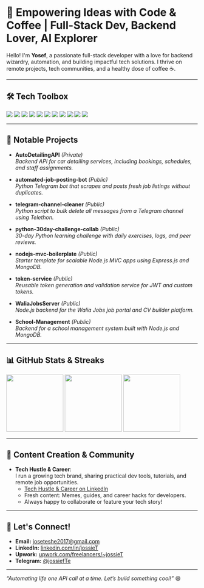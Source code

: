 # 🚀 Empowering Ideas with Code & Coffee | Full-Stack Dev, Backend Lover, AI Explorer

Hello! I'm **Yosef**, a passionate full-stack developer with a love for backend wizardry, automation, and building impactful tech solutions. I thrive on remote projects, tech communities, and a healthy dose of coffee ☕.

---

## 🛠️ **Tech Toolbox**

<p align="left">
  <img src="https://img.shields.io/badge/Node.js-339933?logo=node.js&logoColor=white" />
  <img src="https://img.shields.io/badge/Express.js-000000?logo=express&logoColor=white" />
  <img src="https://img.shields.io/badge/FastAPI-009688?logo=fastapi&logoColor=white" />
  <img src="https://img.shields.io/badge/Django-092E20?logo=django&logoColor=white" />
  <img src="https://img.shields.io/badge/React-61DAFB?logo=react&logoColor=white" />
  <img src="https://img.shields.io/badge/TypeScript-3178C6?logo=typescript&logoColor=white" />
  <img src="https://img.shields.io/badge/MongoDB-47A248?logo=mongodb&logoColor=white" />
  <img src="https://img.shields.io/badge/MySQL-4479A1?logo=mysql&logoColor=white" />
  <img src="https://img.shields.io/badge/Docker-2496ED?logo=docker&logoColor=white" />
  <img src="https://img.shields.io/badge/API-Integration-blue?logo=api&logoColor=white" />
  <img src="https://img.shields.io/badge/CI/CD-FF6F00?logo=githubactions&logoColor=white" />
</p>

---

## 🚩 **Notable Projects**

- **AutoDetailingAPI** *(Private)*  
  _Backend API for car detailing services, including bookings, schedules, and staff assignments._

- **automated-job-posting-bot** *(Public)*  
  _Python Telegram bot that scrapes and posts fresh job listings without duplicates._

- **telegram-channel-cleaner** *(Public)*  
  _Python script to bulk delete all messages from a Telegram channel using Telethon._

- **python-30day-challenge-collab** *(Public)*  
  _30-day Python learning challenge with daily exercises, logs, and peer reviews._

- **nodejs-mvc-boilerplate** *(Public)*  
  _Starter template for scalable Node.js MVC apps using Express.js and MongoDB._

- **token-service** *(Public)*  
  _Reusable token generation and validation service for JWT and custom tokens._

- **WaliaJobsServer** *(Public)*  
  _Node.js backend for the Walia Jobs job portal and CV builder platform._

- **School-Management** *(Public)*  
  _Backend for a school management system built with Node.js and MongoDB._

---

## 📊 **GitHub Stats & Streaks**

<p align="left">
  <img src="https://github-readme-stats.vercel.app/api?username=jossieT&show_icons=true&theme=radical" height="150" />
  <img src="https://github-readme-streak-stats.herokuapp.com/?user=jossieT&theme=radical" height="150" />
  <img src="https://github-profile-summary-cards.vercel.app/api/cards/repos-per-language?username=jossieT&theme=radical" height="150" />
</p>

---

## 🌱 **Content Creation & Community**

- **Tech Hustle & Career**:  
  I run a growing tech brand, sharing practical dev tools, tutorials, and remote job opportunities.  
  - [Tech Hustle & Career on LinkedIn](https://t.me/walia_jobs_platform)
  - Fresh content: Memes, guides, and career hacks for developers.  
  - Always happy to collaborate or feature your tech story!

---

## 🤝 **Let's Connect!**

- **Email:** joseteshe2017@gmail.com  
- **LinkedIn:** [linkedin.com/in/jossieT](https://linkedin.com/in/yosef-teshome-96516b188)  
- **Upwork:** [upwork.com/freelancers/~jossieT](https://upwork.com/freelancers/yosefteshome)  
- **Telegram:** [@jossiefTe](https://t.me/jossiefTe) 

---

_“Automating life one API call at a time. Let’s build something cool!”_ 😄
